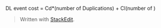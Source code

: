 DL event  cost = Cd*(number of Duplications) + Cl(number of )


> Written with [StackEdit](https://stackedit.io/).
<!--stackedit_data:
eyJoaXN0b3J5IjpbLTk0MzI2NzU2Niw3MzA5OTgxMTZdfQ==
-->
